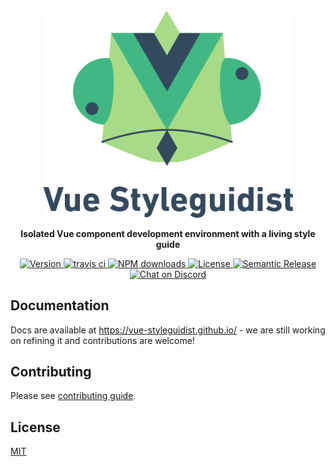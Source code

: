 <div align="center" markdown="1" style="text-align:center">
    <img src="packages/vue-styleguidist/assets/logo-withtext.png" alt="Vue Styleguidist" width="400">

**Isolated Vue component development environment with a living style guide**

<div class="badge-npmdownloads">
<a href="https://www.npmjs.com/package/vue-styleguidist">
    <img src="https://img.shields.io/npm/v/vue-styleguidist.svg" alt="Version">
</a>
<a href="https://travis-ci.org/vue-styleguidist/vue-styleguidist">
    <img src="https://travis-ci.org/vue-styleguidist/vue-styleguidist.svg" alt="travis ci">
</a>
<a href="https://npmjs.org/package/vue-styleguidist" title="View this project on NPM">
    <img src="https://img.shields.io/npm/dm/vue-styleguidist.svg" alt="NPM downloads" />
</a>
<a href="https://www.npmjs.com/package/vue-styleguidist">
    <img src="https://img.shields.io/npm/l/vue-styleguidist.svg" alt="License">
</a>
<a href="https://github.com/semantic-release/semantic-release">
    <img src="https://img.shields.io/badge/%20%20%F0%9F%93%A6%F0%9F%9A%80-semantic--release-e10079.svg" alt="Semantic Release">
</a>
<a href="https://discordapp.com/channels/325477692906536972/538786416092512278">
    <img src="https://img.shields.io/discord/325477692906536972.svg?logo=discord"
alt="Chat on Discord">
</a>
</div>
</div>

## Documentation

Docs are available at https://vue-styleguidist.github.io/ - we are still working on refining it and contributions are welcome!

## Contributing

Please see [contributing guide](https://github.com/vue-styleguidist/vue-styleguidist/blob/master/.github/CONTRIBUTING.md).

## License

[MIT](https://github.com/vue-styleguidist/vue-styleguidist/blob/master/LICENSE)
